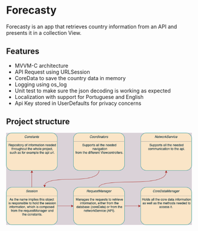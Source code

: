 # Forecasty
Forecasty is an app that retrieves country information from an API and presents it in a collection View.

## Features

- MVVM-C architecture
- API Request using URLSession
- CoreData to save the country data in memory
- Logging using os_log
- Unit test to make sure the json decoding is working as expected
- Localization with support for Portuguese and English
- Api Key stored in UserDefaults for privacy concerns

## Project structure

![alt text](Project_Structure.png)
